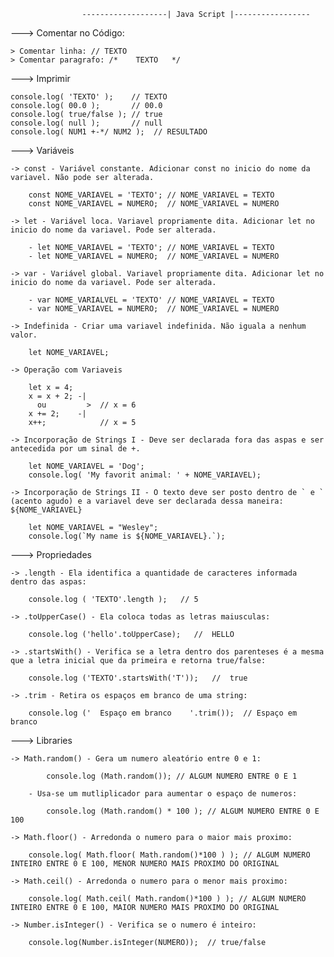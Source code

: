 					-------------------| Java Script |-----------------


---> Comentar no Código:


	> Comentar linha: // TEXTO
	> Comentar paragrafo: /*	TEXTO	*/	


---> Imprimir


	console.log( 'TEXTO' );    // TEXTO
	console.log( 00.0 );       // 00.0
	console.log( true/false ); // true
	console.log( null );       // null
	console.log( NUM1 +-*/ NUM2 );  // RESULTADO


---> Variáveis 
	
	-> const - Variável constante. Adicionar const no inicio do nome da variavel. Não pode ser alterada.

		const NOME_VARIAVEL = 'TEXTO'; // NOME_VARIAVEL = TEXTO
		const NOME_VARIAVEL = NUMERO;  // NOME_VARIAVEL = NUMERO

	-> let - Variável loca. Variavel propriamente dita. Adicionar let no inicio do nome da variavel. Pode ser alterada.

		- let NOME_VARIAVEL = 'TEXTO'; // NOME_VARIAVEL = TEXTO
		- let NOME_VARIAVEL = NUMERO;  // NOME_VARIAVEL = NUMERO

	-> var - Variável global. Variavel propriamente dita. Adicionar let no inicio do nome da variavel. Pode ser alterada.

		- var NOME_VARIALVEL = 'TEXTO' // NOME_VARIAVEL = TEXTO
		- var NOME_VARIAVEL = NUMERO;  // NOME_VARIAVEL = NUMERO

	-> Indefinida - Criar uma variavel indefinida. Não iguala a nenhum valor.

		let NOME_VARIAVEL;

	-> Operação com Variaveis

		let x = 4;
		x = x + 2; -|
		  ou 		 >  // x = 6
		x += 2;    -|
		x++;			// x = 5

	-> Incorporação de Strings I - Deve ser declarada fora das aspas e ser antecedida por um sinal de +.

		let NOME_VARIAVEL = 'Dog';
		console.log( 'My favorit animal: ' + NOME_VARIAVEL);

	-> Incorporação de Strings II - O texto deve ser posto dentro de ` e ` (acento agudo) e a variavel deve ser declarada dessa maneira: ${NOME_VARIAVEL}

		let NOME_VARIAVEL = "Wesley";
		console.log(`My name is ${NOME_VARIAVEL}.`);


---> Propriedades 


	-> .length - Ela identifica a quantidade de caracteres informada dentro das aspas: 

		console.log ( 'TEXTO'.length );   // 5

	-> .toUpperCase() - Ela coloca todas as letras maiusculas:

		console.log ('hello'.toUpperCase);   //  HELLO

	-> .startsWith() - Verifica se a letra dentro dos parenteses é a mesma que a letra inicial que da primeira e retorna true/false:

		console.log ('TEXTO'.startsWith('T'));   //  true

	-> .trim - Retira os espaços em branco de uma string:

		console.log ('	Espaço em branco	'.trim());  // Espaço em branco


---> Libraries


	-> Math.random() - Gera um numero aleatório entre 0 e 1:

			console.log (Math.random()); // ALGUM NUMERO ENTRE 0 E 1

		- Usa-se um mutliplicador para aumentar o espaço de numeros:

			console.log (Math.random() * 100 ); // ALGUM NUMERO ENTRE 0 E 100

	-> Math.floor() - Arredonda o numero para o maior mais proximo:

		console.log( Math.floor( Math.random()*100 ) ); // ALGUM NUMERO INTEIRO ENTRE 0 E 100, MENOR NUMERO MAIS PROXIMO DO ORIGINAL

	-> Math.ceil() - Arredonda o numero para o menor mais proximo:

		console.log( Math.ceil( Math.random()*100 ) ); // ALGUM NUMERO INTEIRO ENTRE 0 E 100, MAIOR NUMERO MAIS PROXIMO DO ORIGINAL

	-> Number.isInteger() - Verifica se o numero é inteiro:

		console.log(Number.isInteger(NUMERO));  // true/false

